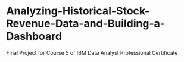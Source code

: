 # Analyzing-Historical-Stock-Revenue-Data-and-Building-a-Dashboard
Final Project for Course 5 of IBM Data Analyst Professional Certificate
